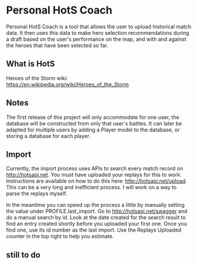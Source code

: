 # Personal HotS Coach

Personal HotS Coach is a tool that allows the user to upload historical match data. It then uses this data to make hero selection recommendations during a draft based on the user's performance on the map, and with and against the heroes that have been selected so far.

## What is HotS

Heroes of the Storm wiki: https://en.wikipedia.org/wiki/Heroes_of_the_Storm

## Notes

The first release of this project will only accommodate for one user, the database will be constructed from only that user's battles. It can later be adapted for multiple users by adding a Player model to the database, or storing a database for each player.

## Import

Currently, the import process uses APIs to search every match record on http://hotsapi.net. You must have uploaded your replays for this to work. Instructions are available on how to do this here: http://hotsapi.net/upload. This can be a very long and inefficient process. I will work on a way to parse the replays myself.

In the meantime you can speed up the process a little by manually setting the value under PROFILE.last_import. Go to http://hotsapi.net/swagger and do a manual search by id. Look at the date created for the search result to find an entry created shortly before you uploaded your first one. Once you find one, use its id number as the last import. Use the Replays Uploaded counter in the top right to help you estimate.

## still to do
